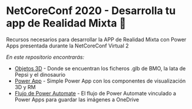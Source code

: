 # NetCoreConf 2020 - Desarrolla tu app de Realidad Mixta 🚀

Recursos necesarios para desarrollar la APP de Realidad Mixta con Power Apps presentada durante la NetCoreConf Virtual 2

_En este repositorio encontrarás:_

* [Objetos 3D](https://github.com/Imari91/NetCoreConf-MR_App/tree/master/Modelos%203D) - Donde se encuentran los ficheros .glb de BMO, la lata de Pepsi y el dinosaurio
* [Power App](https://github.com/Imari91/NetCoreConf-MR_App/blob/master/My%203D%20app.msapp) - Simple Power App con los componentes de visualización 3D y RM
* [Flujo de Power Automate](https://github.com/Imari91/NetCoreConf-MR_App/blob/master/Save_MRPhotos.zip) - El flujo de Power Automate vinculado a Power Apps para guardar las imágenes a OneDrive
